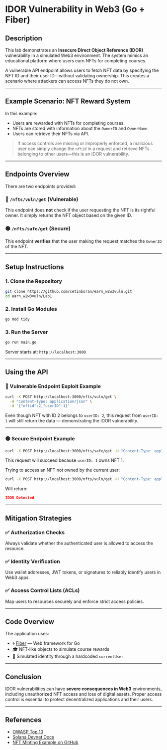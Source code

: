 # **IDOR Vulnerability in Web3 (Go + Fiber)**

## **Description**

This lab demonstrates an **Insecure Direct Object Reference (IDOR)** vulnerability in a simulated Web3 environment. The system mimics an educational platform where users earn NFTs for completing courses.

A vulnerable API endpoint allows users to fetch NFT data by specifying the NFT ID and their user ID—without validating ownership. This creates a scenario where attackers can access NFTs they do not own.

---

## **Example Scenario: NFT Reward System**

In this example:

- Users are rewarded with NFTs for completing courses.
- NFTs are stored with information about the `OwnerID` and `OwnerName`.
- Users can retrieve their NFTs via API.

> If access controls are missing or improperly enforced, a malicious user can simply change the `nftid` in a request and retrieve NFTs belonging to other users—this is an IDOR vulnerability.

---

## **Endpoints Overview**

There are two endpoints provided:

### 🔴 `/nfts/vuln/get` (Vulnerable)

This endpoint does **not** check if the user requesting the NFT is its rightful owner. It simply returns the NFT object based on the given ID.

### 🟢 `/nfts/safe/get` (Secure)

This endpoint **verifies** that the user making the request matches the `OwnerID` of the NFT.

---

## **Setup Instructions**

### 1. Clone the Repository

```bash
git clone https://github.com/cetinboran/earn_w2w3vuln.git
cd earn_w2w3vuln/Lab1
```

### 2. Install Go Modules

```bash
go mod tidy
```

### 3. Run the Server

```bash
go run main.go
```

Server starts at: `http://localhost:3000`

---

## **Using the API**

### 🔴 Vulnerable Endpoint Exploit Example

```bash
curl -X POST http://localhost:3000/nfts/vuln/get \
  -H "Content-Type: application/json" \
  -d '{"nftid":2,"userID":1}'
```

Even though NFT with ID 2 belongs to `userID: 2`, this request from `userID: 1` will still return the data — demonstrating the IDOR vulnerability.

---

### 🟢 Secure Endpoint Example

```bash
curl -X POST http://localhost:3000/nfts/safe/get -H "Content-Type: application/json" -d "{\"nftid\":1,\"userID\":1}"
```

This request will succeed because `userID: 1` owns NFT 1.

Trying to access an NFT not owned by the current user:

```bash
curl -X POST http://localhost:3000/nfts/vuln/get -H "Content-Type: application/json" -d "{\"nftid\":1,\"userID\":1}"
```

Will return:

```json
IDOR Detected
```

---

## **Mitigation Strategies**

### ✅ Authorization Checks

Always validate whether the authenticated user is allowed to access the resource.

### ✅ Identity Verification

Use wallet addresses, JWT tokens, or signatures to reliably identify users in Web3 apps.

### ✅ Access Control Lists (ACLs)

Map users to resources securely and enforce strict access policies.

---

## **Code Overview**

The application uses:

- 🌀 [Fiber](https://gofiber.io) — Web framework for Go
- 🎓 NFT-like objects to simulate course rewards
- 🔐 Simulated identity through a hardcoded `currentUser`

---

## **Conclusion**

IDOR vulnerabilities can have **severe consequences in Web3** environments, including unauthorized NFT access and loss of digital assets. Proper access control is essential to protect decentralized applications and their users.

---

## **References**

- [OWASP Top 10](https://owasp.org/www-project-top-ten/)
- [Solana Devnet Docs](https://docs.solana.com/clusters#devnet)
- [NFT Minting Example on GitHub](https://github.com/metaplex-foundation/js-examples)

```

```

```

```
